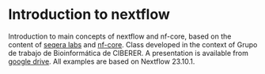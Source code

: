 # Introduction to nextflow

Introduction to main concepts of nextflow and nf-core, based on the content of [seqera labs](https://training.nextflow.io/) and [nf-core](https://nf-co.re/docs). Class developed in the context of Grupo de trabajo de Bioinformática de CIBERER. A presentation is available from [google drive](https://drive.google.com/file/d/1f8FgE8uqZGiSlG8-PbD7vTd7Ya3axms7/view?usp=sharing). All examples are based on Nextflow 23.10.1.